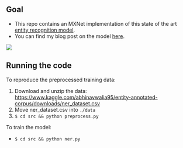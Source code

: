 ## Goal

- This repo contains an MXNet implementation of this state of the art [entity recognition model](https://www.aclweb.org/anthology/Q16-1026).
- You can find my blog post on the model [here](https://opringle.github.io/2018/02/06/CNNLSTM_entity_recognition.html).

![](https://github.com/dmlc/web-data/blob/master/mxnet/example/ner/arch1.png?raw=true)

## Running the code

To reproduce the preprocessed training data:

1. Download and unzip the data: https://www.kaggle.com/abhinavwalia95/entity-annotated-corpus/downloads/ner_dataset.csv
2. Move ner_dataset.csv into `./data`
3. `$ cd src && python preprocess.py`

To train the model:

- `$ cd src && python ner.py`
